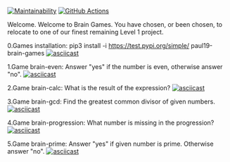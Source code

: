 [![Maintainability](https://api.codeclimate.com/v1/badges/0af5e1a9b6c03c6fb915/maintainability)](https://codeclimate.com/github/PaulG17/python-project-lvl1/maintainability)
[![GitHub Actions](https://img.shields.io/endpoint.svg?url=https%3A%2F%2Factions-badge.atrox.dev%2Fatrox%2Fsync-dotenv%2Fbadge)](https://github.com/PaulG17/python-project-lvl1/actions)


Welcome. 
Welcome to Brain Games. 
You have chosen, or been chosen, to relocate to one of our finest remaining Level 1 project.


0.Games installation:  pip3 install -i https://test.pypi.org/simple/ paul19-brain-games
[![asciicast](https://asciinema.org/a/367653.svg)](https://asciinema.org/a/367653)

1.Game brain-even: Answer "yes" if the number is even, otherwise answer "no".
[![asciicast](https://asciinema.org/a/367870.svg)](https://asciinema.org/a/367870)

2.Game brain-calc: What is the result of the expression?
[![asciicast](https://asciinema.org/a/367871.svg)](https://asciinema.org/a/367871)

3.Game brain-gcd: Find the greatest common divisor of given numbers.
[![asciicast](https://asciinema.org/a/367872.svg)](https://asciinema.org/a/367872)

4.Game brain-progression: What number is missing in the progression?
[![asciicast](https://asciinema.org/a/367873.svg)](https://asciinema.org/a/367873)

5.Game brain-prime: Answer "yes" if given number is prime. Otherwise answer "no".
[![asciicast](https://asciinema.org/a/367874.svg)](https://asciinema.org/a/367874)
